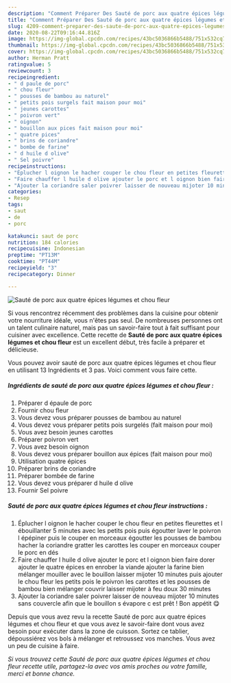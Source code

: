 ```yaml
---
description: "Comment Préparer Des Sauté de porc aux quatre épices légumes et chou fleur"
title: "Comment Préparer Des Sauté de porc aux quatre épices légumes et chou fleur"
slug: 4209-comment-preparer-des-saute-de-porc-aux-quatre-epices-legumes-et-chou-fleur
date: 2020-08-22T09:16:44.816Z
image: https://img-global.cpcdn.com/recipes/43bc5036866b5488/751x532cq70/saute-de-porc-aux-quatre-epices-legumes-et-chou-fleur-photo-principale-de-la-recette.jpg
thumbnail: https://img-global.cpcdn.com/recipes/43bc5036866b5488/751x532cq70/saute-de-porc-aux-quatre-epices-legumes-et-chou-fleur-photo-principale-de-la-recette.jpg
cover: https://img-global.cpcdn.com/recipes/43bc5036866b5488/751x532cq70/saute-de-porc-aux-quatre-epices-legumes-et-chou-fleur-photo-principale-de-la-recette.jpg
author: Herman Pratt
ratingvalue: 5
reviewcount: 3
recipeingredient:
- " d paule de porc"
- " chou fleur"
- " pousses de bambou au naturel"
- " petits pois surgels fait maison pour moi"
- " jeunes carottes"
- " poivron vert"
- " oignon"
- " bouillon aux pices fait maison pour moi"
- " quatre pices"
- " brins de coriandre"
- " bombe de farine"
- " d huile d olive"
- " Sel poivre"
recipeinstructions:
- "Éplucher l oignon le hacher couper le chou fleur en petites fleurettes et l ébouillanter 5 minutes avec les petits pois puis égoutter laver le poivron l épépiner puis le couper en morceaux égoutter les pousses de bambou hacher la coriandre gratter les carottes les couper en morceaux couper le porc en dés"
- "Faire chauffer l huile d olive ajouter le porc et l oignon bien faire dorer ajouter le quatre épices en enrober la viande ajouter la farine bien mélanger mouiller avec le bouillon laisser mijoter 10 minutes puis ajouter le chou fleur les petits pois le poivron les carottes et les pousses de bambou bien mélanger couvrir laisser mijoter à feu doux 30 minutes"
- "Ajouter la coriandre saler poivrer laisser de nouveau mijoter 10 minutes sans couvercle afin que le bouillon s évapore c est prêt ! Bon appétit 😋"
categories:
- Resep
tags:
- saut
- de
- porc

katakunci: saut de porc 
nutrition: 184 calories
recipecuisine: Indonesian
preptime: "PT13M"
cooktime: "PT44M"
recipeyield: "3"
recipecategory: Dinner

---
```



![Sauté de porc aux quatre épices légumes et chou fleur](https://img-global.cpcdn.com/recipes/43bc5036866b5488/751x532cq70/saute-de-porc-aux-quatre-epices-legumes-et-chou-fleur-photo-principale-de-la-recette.jpg)

Si vous rencontrez récemment des problèmes dans la cuisine pour obtenir votre nourriture idéale, vous n'êtes pas seul. De nombreuses personnes ont un talent culinaire naturel, mais pas un savoir-faire tout à fait suffisant pour cuisiner avec excellence. Cette recette de <strong> Sauté de porc aux quatre épices légumes et chou fleur </strong> est un excellent début, très facile à préparer et délicieuse.

<!--inarticleads1-->

Vous pouvez avoir sauté de porc aux quatre épices légumes et chou fleur en utilisant 13 Ingrédients et 3 pas. Voici comment vous faire cette.

##### Ingrédients de sauté de porc aux quatre épices légumes et chou fleur :

1. Préparer  d épaule de porc
1. Fournir  chou fleur
1. Vous devez vous préparer  pousses de bambou au naturel
1. Vous devez vous préparer  petits pois surgelés (fait maison pour moi)
1. Vous avez besoin  jeunes carottes
1. Préparer  poivron vert
1. Vous avez besoin  oignon
1. Vous devez vous préparer  bouillon aux épices (fait maison pour moi)
1. Utilisation  quatre épices
1. Préparer  brins de coriandre
1. Préparer  bombée de farine
1. Vous devez vous préparer  d huile d olive
1. Fournir  Sel poivre




<!--inarticleads2-->

##### Sauté de porc aux quatre épices légumes et chou fleur instructions :

1. Éplucher l oignon le hacher couper le chou fleur en petites fleurettes et l ébouillanter 5 minutes avec les petits pois puis égoutter laver le poivron l épépiner puis le couper en morceaux égoutter les pousses de bambou hacher la coriandre gratter les carottes les couper en morceaux couper le porc en dés
1. Faire chauffer l huile d olive ajouter le porc et l oignon bien faire dorer ajouter le quatre épices en enrober la viande ajouter la farine bien mélanger mouiller avec le bouillon laisser mijoter 10 minutes puis ajouter le chou fleur les petits pois le poivron les carottes et les pousses de bambou bien mélanger couvrir laisser mijoter à feu doux 30 minutes
1. Ajouter la coriandre saler poivrer laisser de nouveau mijoter 10 minutes sans couvercle afin que le bouillon s évapore c est prêt ! Bon appétit 😋




<!--inarticleads1-->

<p>
Depuis que vous avez revu la recette Sauté de porc aux quatre épices légumes et chou fleur et que vous avez le savoir-faire dont vous avez besoin pour exécuter dans la zone de cuisson. Sortez ce tablier, dépoussiérez vos bols à mélanger et retroussez vos manches. Vous avez un peu de cuisine à faire.
</p>

<p>
<i>Si vous trouvez cette Sauté de porc aux quatre épices légumes et chou fleur recette utile, partagez-la avec vos amis proches ou votre famille, merci et bonne chance.</i>
</p>
